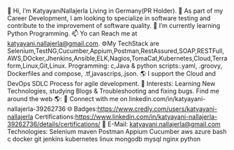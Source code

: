 👋 Hi, I’m KatyayaniNallajerla Living in Germany(PR Holder).
👀 As part of my Career Development, I am looking to specialize in software testing and contribute to the improvement of software quality.
🌱 I’m currently learning Python Programming.
📫 Yo can Reach me at katyayani.nallajerla@gmail.com.
⚙️My TechStack are Selenium,TestNG,Cucumber,Appium,Postman,RestAssured,SOAP,RESTFull,AWS,DOcker,Jhenkins,Ansible,ELK,Nagios,TomaCat,Kubernetes,Cloud,Terraform,Linux,Git,Linux.
Programming: c,Java & python scripts:.yaml, .groovy, Dockerfiles and compose, .tf,javascrips,.json.
🌎 I support the Cloud and DevOps SDLC Process for agile development.
💜 Interests: Learning New Technologies, studying Blogs & Troubleshooting and fixing bugs.
Find me around the web 🌎:
💼 Connect with me on linkedin.com/in/katyayani-nallajerla-39262736
🌐 Badges:https://www.credly.com/users/katyayani-nallajerla
Certifications:https://www.linkedin.com/in/katyayani-nallajerla-39262736/details/certifications/
📧 E-Mail: katyayani.nallajerla@gmail.com
Technologies:
Selenium maven Postman Appium Cucumber aws azure bash c docker git jenkins kubernetes linux mongodb mysql nginx  python 
<!---
KatyayaniNallajerla/KatyayaniNallajerla is a ✨ special ✨ repository because its `README.md` (this file) appears on your GitHub profile.
You can click the Preview link to take a look at your changes.
--->
